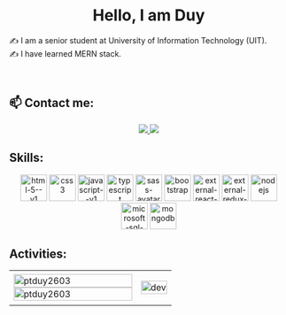 <h1 align="center">Hello, I am Duy </h1>

✍ I am a senior student at University of Information Technology (UIT).
<br />
✍ I have learned MERN stack.
 
<br />

## 📫 Contact me:

<p align="center">
  <a href="https://www.linkedin.com/in/pham-thanh-duy-705745284/" target="_blank">
    <img src="https://img.icons8.com/fluent/48/000000/linkedin.png"/>
  </a>
  <a href="mailto:duythanhpham2603@gmail.com" alt="Email">
    <img src="https://img.icons8.com/fluent/48/000000/mailing.png"/>
  </a>
</p>

## Skills:
<p align="center">
  <img width="48" height="48" src="https://img.icons8.com/color/48/html-5--v1.png" alt="html-5--v1"/>
  <img width="48" height="48" src="https://img.icons8.com/color/48/css3.png" alt="css3"/>
  <img width="48" height="48" src="https://img.icons8.com/color/48/javascript--v1.png" alt="javascript--v1"/>
  <img width="48" height="48" src="https://img.icons8.com/color/48/typescript.png" alt="typescript"/>
   <img width="48" height="48" src="https://img.icons8.com/color/48/sass-avatar.png" alt="sass-avatar"/>
  <img width="48" height="48" src="https://img.icons8.com/color/48/bootstrap.png" alt="bootstrap"/>
  <img width="48" height="48" src="https://img.icons8.com/external-others-amoghdesign/48/external-react-native-soleicons-fill-vol-1-others-amoghdesign.png" alt="external-react-native-soleicons-fill-vol-1-others-amoghdesign"/>
  <img width="48" height="48" src="https://img.icons8.com/external-tal-revivo-color-tal-revivo/48/external-redux-an-open-source-javascript-library-for-managing-application-state-logo-color-tal-revivo.png" alt="external-redux-an-open-source-javascript-library-for-managing-application-state-logo-color-tal-revivo"/>  
  <img width="48" height="48" src="https://img.icons8.com/color/48/nodejs.png" alt="nodejs"/>
 <img width="48" height="48" src="https://img.icons8.com/color/48/microsoft-sql-server.png" alt="microsoft-sql-server"/>
  <img width="48" height="48" src="https://img.icons8.com/color/48/mongodb.png" alt="mongodb"/>
</p>

## Activities:
<table style="width:100%;">
  <tr>
    <td>
      <img src="https://github-readme-stats.vercel.app/api/top-langs/?username=ptduy2603&bg_color=FFFFFF00&text_color=179fa3&layout=compact&hide=CSS&langs_count=10&custom_title=Top%20ngôn%20ngữ%20được%20dùng" alt="ptduy2603" width="100%"/>
      <img src="https://github-readme-stats.vercel.app/api?username=ptduy2603&bg_color=FFFFFF00&text_color=179fa3&show_icons=true&count_private=true&include_all_commits=true&custom_title=Hoạt%20động%20trên%20Github" alt="ptduy2603" width="100%"/>
    </td>
    <td>
      <p align="center"> 
        <img src="https://i.pinimg.com/originals/e8/f4/53/e8f453469a3ec97ecd354df465d73913.gif" alt="dev" width="100%"/>
      </p>
    </td>
  </tr>
</table>
